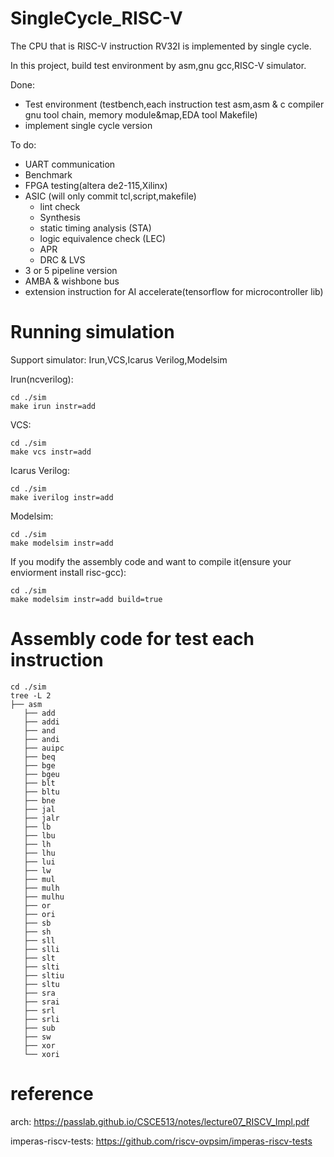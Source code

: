 # SingleCycle_RISC-V
The CPU that is RISC-V instruction RV32I is implemented by single cycle.

In this project, build test environment by asm,gnu gcc,RISC-V simulator.

Done:
  - Test environment (testbench,each instruction test asm,asm & c compiler gnu tool chain, memory module&map,EDA tool Makefile)
  - implement single cycle version 
  
To do:
  - UART communication
  - Benchmark
  - FPGA testing(altera de2-115,Xilinx)
  - ASIC (will only commit tcl,script,makefile)
    - lint check
    - Synthesis
    - static timing analysis (STA)
    - logic equivalence check (LEC)
    - APR
    - DRC & LVS
  - 3 or 5 pipeline version 
  - AMBA & wishbone bus
  - extension instruction for AI accelerate(tensorflow for microcontroller lib)

# Running simulation
Support simulator: Irun,VCS,Icarus Verilog,Modelsim
    
Irun(ncverilog):
    
    cd ./sim
    make irun instr=add
    
VCS:

    cd ./sim
    make vcs instr=add
    
Icarus Verilog:

    cd ./sim
    make iverilog instr=add
    
Modelsim:

    cd ./sim
    make modelsim instr=add


If you modify the assembly code and want to compile it(ensure your enviorment install risc-gcc): 

    cd ./sim
    make modelsim instr=add build=true
    
# Assembly code for test each instruction  

    cd ./sim
    tree -L 2
    ├── asm
       ├── add
       ├── addi
       ├── and
       ├── andi
       ├── auipc
       ├── beq
       ├── bge
       ├── bgeu
       ├── blt
       ├── bltu
       ├── bne
       ├── jal
       ├── jalr
       ├── lb
       ├── lbu
       ├── lh
       ├── lhu
       ├── lui
       ├── lw
       ├── mul
       ├── mulh
       ├── mulhu
       ├── or
       ├── ori
       ├── sb
       ├── sh
       ├── sll
       ├── slli
       ├── slt
       ├── slti
       ├── sltiu
       ├── sltu
       ├── sra
       ├── srai
       ├── srl
       ├── srli
       ├── sub
       ├── sw
       ├── xor
       └── xori
    
# reference

arch: https://passlab.github.io/CSCE513/notes/lecture07_RISCV_Impl.pdf

imperas-riscv-tests: https://github.com/riscv-ovpsim/imperas-riscv-tests


